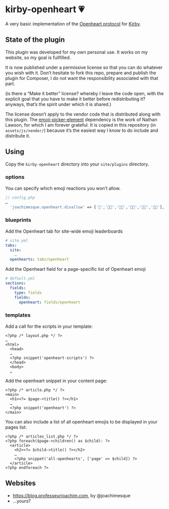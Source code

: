 # kirby-openheart 💗

A very basic implementation of the [Openheart protocol](https://openheart.fyi/) for [Kirby](https://getkirby.com).

## State of the plugin

This plugin was developed for my own personal use. It works on my website, so my goal is fullfilled.

It is now published under a permissive license so that you can do whatever you wish with it. Don’t hesitate to fork this repo, prepare and publish the plugin for Composer, I do not want the responsibility associated with that part.

(is there a “Make it better” license? whereby I leave the code open, with the explicit goal that you have to make it better before redistributing it? anyways, that’s the spirit under which it is shared.)

The license doesn’t apply to the vendor code that is distributed along with this plugin.
The [emoji-picker-element](https://github.com/nolanlawson/emoji-picker-element#readme) dependency is the work of Nathan Lawson, for which I am forever grateful. It is copied in this repository (in `assets/js/vendor/`) because it’s the easiest way I know to do include and distribute it.

## Using

Copy the `kirby-openheart` directory into your `site/plugins` directory.

### options

You can specify which emoji reactions you won’t allow.


```php
// config.php
…
  'joachimesque.openheart.disallow' => ['🖕','🖕🏻','🖕🏼','🖕🏽','🖕🏾','🖕🏿'],
```

### blueprints

Add the Openheart tab for site-wide emoji leaderboards

```yml
# site.yml
tabs:
  site:
    …
  openhearts: tabs/openheart
```

Add the Openheart field for a page-specific list of Openheart emoji

```yml
# default.yml
sections:
  fields:
    type: fields
    fields:
      openheart: fields/openheart
```

### templates

Add a call for the scripts in your template:


```php-template
<?php /* layout.php */ ?>
…
<html>
  <head>
  …
  <?php snippet('openheart-scripts') ?>
  </head>
  <body>
  …
```

Add the openheart snippet in your content page:


```php-template
<?php /* article.php */ ?>
<main>
  <h1><?= $page->title() ?></h1>
  …
  <?php snippet('openheart') ?>
</main>
```

You can also include a list of all openheart emojis to be displayed in your pages list:


```php-template
<?php /* articles_list.php */ ?>
<?php foreach($page->children() as $child): ?>
  <article>
    <h2><?= $child->title() ?></h2>
    …
    <?php snippet('all-openhearts', ['page' => $child]) ?>
  </article>
<?php endforeach ?>
```

## Websites

- https://blog.professeurjoachim.com, by @joachimesque
- …yours?
